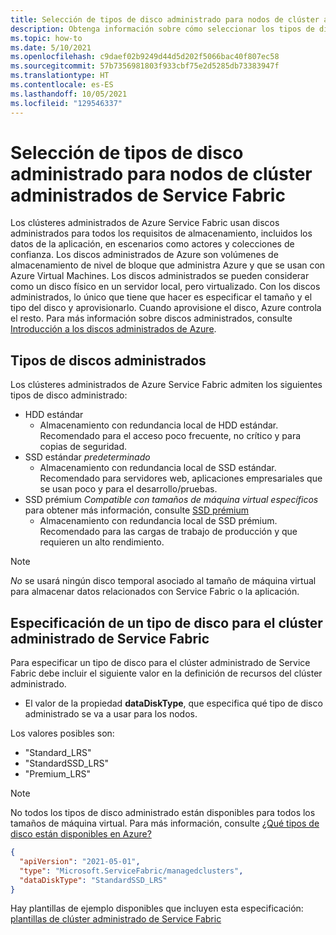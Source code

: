 ```yaml
---
title: Selección de tipos de disco administrado para nodos de clúster administrados de Service Fabric
description: Obtenga información sobre cómo seleccionar los tipos de disco administrado para los nodos de clúster administrado de Service Fabric y cómo configurarlos en una plantilla de ARM.
ms.topic: how-to
ms.date: 5/10/2021
ms.openlocfilehash: c9daef02b9249d44d5d202f5066bac40f807ec58
ms.sourcegitcommit: 57b7356981803f933cbf75e2d5285db73383947f
ms.translationtype: HT
ms.contentlocale: es-ES
ms.lasthandoff: 10/05/2021
ms.locfileid: "129546337"
---
```

# <a name="select-managed-disk-types-for-service-fabric-managed-cluster-nodes"></a>Selección de tipos de disco administrado para nodos de clúster administrados de Service Fabric

Los clústeres administrados de Azure Service Fabric usan discos administrados para todos los requisitos de almacenamiento, incluidos los datos de la aplicación, en escenarios como actores y colecciones de confianza. Los discos administrados de Azure son volúmenes de almacenamiento de nivel de bloque que administra Azure y que se usan con Azure Virtual Machines. Los discos administrados se pueden considerar como un disco físico en un servidor local, pero virtualizado. Con los discos administrados, lo único que tiene que hacer es especificar el tamaño y el tipo del disco y aprovisionarlo. Cuando aprovisione el disco, Azure controla el resto. Para más información sobre discos administrados, consulte [Introducción a los discos administrados de Azure](../virtual-machines/managed-disks-overview.md).

## <a name="managed-disk-types"></a>Tipos de discos administrados

Los clústeres administrados de Azure Service Fabric admiten los siguientes tipos de disco administrado:
* HDD estándar
    * Almacenamiento con redundancia local de HDD estándar. Recomendado para el acceso poco frecuente, no crítico y para copias de seguridad. 
* SSD estándar *predeterminado*
    * Almacenamiento con redundancia local de SSD estándar. Recomendado para servidores web, aplicaciones empresariales que se usan poco y para el desarrollo/pruebas.
* SSD prémium *Compatible con tamaños de máquina virtual específicos* para obtener más información, consulte [SSD prémium](../virtual-machines/disks-types.md#premium-ssd)
    * Almacenamiento con redundancia local de SSD prémium. Recomendado para las cargas de trabajo de producción y que requieren un alto rendimiento.

>[!NOTE]
> *No* se usará ningún disco temporal asociado al tamaño de máquina virtual para almacenar datos relacionados con Service Fabric o la aplicación.

## <a name="specifying-a-service-fabric-managed-cluster-disk-type"></a>Especificación de un tipo de disco para el clúster administrado de Service Fabric

Para especificar un tipo de disco para el clúster administrado de Service Fabric debe incluir el siguiente valor en la definición de recursos del clúster administrado.

* El valor de la propiedad **dataDiskType**, que especifica qué tipo de disco administrado se va a usar para los nodos.

Los valores posibles son:
* "Standard_LRS"
* "StandardSSD_LRS"
* "Premium_LRS"
>[!NOTE]
> No todos los tipos de disco administrado están disponibles para todos los tamaños de máquina virtual. Para más información, consulte [¿Qué tipos de disco están disponibles en Azure?](../virtual-machines/disks-types.md)

```json
{
  "apiVersion": "2021-05-01",
  "type": "Microsoft.ServiceFabric/managedclusters",
  "dataDiskType": "StandardSSD_LRS"
}
```

Hay plantillas de ejemplo disponibles que incluyen esta especificación: [plantillas de clúster administrado de Service Fabric](https://github.com/Azure-Samples/service-fabric-cluster-templates)

